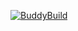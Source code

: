 [![BuddyBuild](https://dashboard.buddybuild.com/api/statusImage?appID=588ac8c73495d60100bb5ee2&branch=master&build=latest)](https://dashboard.buddybuild.com/apps/588ac8c73495d60100bb5ee2/build/latest?branch=master)
